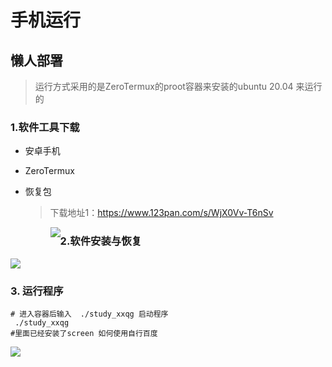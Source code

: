# 手机运行

## 懒人部署
> 运行方式采用的是ZeroTermux的proot容器来安装的ubuntu 20.04 来运行的
### 1.软件工具下载

- 安卓手机
- ZeroTermux
- 恢复包
  > 下载地址1：https://www.123pan.com/s/WjX0Vv-T6nSv
  
  
  > <img src="https://dph666-1252290660.cos.ap-chengdu.myqcloud.com/c5sl29.png" style="float:left;" />


### 2.软件安装与恢复

<img src="https://dph666-1252290660.cos.ap-chengdu.myqcloud.com/72x5u5.png" />

### 3. 运行程序
```shell
# 进入容器后输入  ./study_xxqg 启动程序
 ./study_xxqg
#里面已经安装了screen 如何使用自行百度
```

<img src="https://dph666-1252290660.cos.ap-chengdu.myqcloud.com/reult.jpg" />
